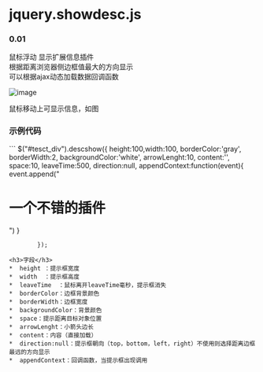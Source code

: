 <h1>jquery.showdesc.js</h1><h3>0.01</h3>

鼠标浮动 显示扩展信息插件<br/>
根据距离浏览器侧边框值最大的方向显示<br/>
可以根据ajax动态加载数据回调函数

![image](https://github.com/zhiwenxue/jquery.showdesc.js/blob/master/screenshots/GIF.gif?raw=true)

鼠标移动上可显示信息，如图
<h3>示例代码</h3>
```
	$("#tesct_div").descshow({
				height:100,width:100, 
				borderColor:'gray',
				borderWidth:2,
				backgroundColor:'white',
				arrowLenght:10,
				content:'',
				space:10,
				leaveTime:500,
				direction:null,
				appendContext:function(event){
					event.append("<h1>一个不错的插件</h1>")
				}

			});
```
<h3>字段</h3>
*  height ：提示框宽度
*  width  ：提示框高度
*  leaveTime  ：鼠标离开leaveTime毫秒，提示框消失
*  borderColor：边框背景颜色
*  borderWidth：边框宽度
*  backgroundColor：背景颜色
*  space：提示距离目标对象位置
*  arrowLenght：小箭头边长
*  content：内容（直接加载）
*  direction:null：提示框朝向（top，bottom，left，right）不使用则选择距离边框最远的方向显示
*  appendContext：回调函数，当提示框出现调用
